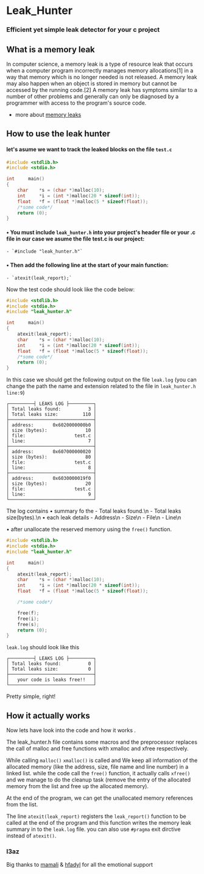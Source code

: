 # Leak_Hunter

### Efficient yet simple leak detector for your c project

## What is a memory leak
In computer science, a memory leak is a type of resource leak that occurs when a computer program incorrectly manages memory allocations[1] in a way that memory which is no longer needed is not released. A memory leak may also happen when an object is stored in memory but cannot be accessed by the running code.[2] A memory leak has symptoms similar to a number of other problems and generally can only be diagnosed by a programmer with access to the program's source code.

* more about [memory leaks](https://en.wikipedia.org/wiki/Memory_leak)
## How to use the leak hunter
#### let's asume we want to track the leaked blocks on the file `test.c`

```c
#include <stdlib.h>
#include <stdio.h>

int     main()
{
	char	*s = (char *)malloc(10);
	int		*i = (int *)malloc(20 * sizeof(int));
	float	*f = (float *)malloc(5 * sizeof(float));
	/*some code*/
	return (0);
}
```

#### • You must include `leak_hunter.h` into your project's header file or your .c file in our case we asume the file test.c is our project:
	- `#include "leak_hunter.h"`
#### • Then add the following line at the start of your main function:
	- `atexit(leak_report);`

Now the test code should look like the code below:

```c
#include <stdlib.h>
#include <stdio.h>
#include "leak_hunter.h"

int     main()
{
	atexit(leak_report);
	char	*s = (char *)malloc(10);
	int		*i = (int *)malloc(20 * sizeof(int));
	float	*f = (float *)malloc(5 * sizeof(float));
	/*some code*/
	return (0);
}
```

In this case we should get the following output on the file `leak.log` (you can change the path the name and extension related to the file in `leak_hunter.h line:9`)

```log
┌─────────┤ LEAKS LOG ├─────────┐
│ Total leaks found:          3 │
│ Total leaks size:         110 │
├───────────────────────────────┤
│ address:       0x6020000000b0 │
│ size (bytes):              10 │
│ file:                  test.c │
│ line:                       7 │
├───────────────────────────────┤
│ address:       0x607000000020 │
│ size (bytes):              80 │
│ file:                  test.c │
│ line:                       8 │
├───────────────────────────────┤
│ address:       0x6030000019f0 │
│ size (bytes):              20 │
│ file:                  test.c │
│ line:                       9 │
└───────────────────────────────┘
```

The log contains
• summary fo the
	- Total leaks found.\n
	- Total leaks size(bytes).\n
• each leak details
	- Address\n
	- Size\n
	- File\n
	- Line\n

• after unallocate the reserved memory using the `free()` function.

``` c
#include <stdlib.h>
#include <stdio.h>
#include "leak_hunter.h"

int     main()
{
	atexit(leak_report);
	char	*s = (char *)malloc(10);
	int		*i = (int *)malloc(20 * sizeof(int));
	float	*f = (float *)malloc(5 * sizeof(float));

	/*some code*/

	free(f);
	free(i);
	free(s);
	return (0);
}
```

`leak.log` should look like this

```log
┌─────────┤ LEAKS LOG ├─────────┐
│ Total leaks found:          0 │
│ Total leaks size:           0 │
├───────────────────────────────┤
│   your code is leaks free!!   │
└───────────────────────────────┘
```
Pretty simple, right!

## How it actually works

Now lets have look into the code and how it works .

The leak_hunter.h file contains some macros and the preprocessor replaces the call of malloc and free functions with xmalloc and xfree respectively.

While calling `malloc()` `xmalloc()` is called and We keep all information of the allocated memory (like the address, size, file name and line number) in a linked list. while the code call the `free()` function, it actually calls `xfree()` and we manage to do the cleanup task (remove the entry of the allocated memory from the list and free up the allocated memory).

At the end of the program, we can get the unallocated memory references from the list.

The line `atexit(leak_report)` registers the `leak_report()` function to be called at the end of the program and this function writes the memory leak summary in to the `leak.log` file. you can also use `#pragma` exit dirctive instead of `atexit()`.

### l3az

Big thanks to [mamali](https://profile.intra.42.fr/users/mamali) & [hfadyl](https://profile.intra.42.fr/users/hfadyl) for all the emotional support

